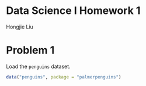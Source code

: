 Data Science I Homework 1
================
Hongjie Liu

# Problem 1

Load the `penguins` dataset.

``` r
data("penguins", package = "palmerpenguins")
```
